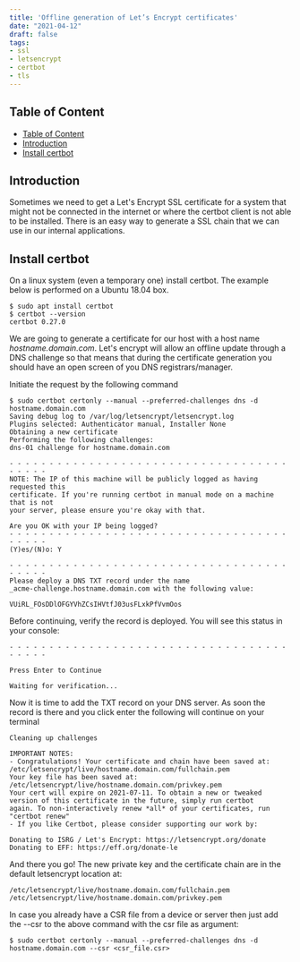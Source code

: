 ```yaml
---
title: 'Offline generation of Let’s Encrypt certificates'
date: "2021-04-12"
draft: false
tags: 
- ssl
- letsencrypt
- certbot
- tls
---
```


## Table of Content
- [Table of Content](#table-of-content)
- [Introduction](#introduction)
- [Install certbot](#install-certbot)

## Introduction

Sometimes we need to get a Let's Encrypt SSL certificate for a system that might not be connected in the internet or where the certbot client is not able to be installed. There is an easy way to generate a SSL chain that we can use in our internal applications.

## Install certbot

On a linux system (even a temporary one) install certbot. The example below is performed on a Ubuntu 18.04 box.

```console
$ sudo apt install certbot  
$ certbot --version  
certbot 0.27.0
```

We are going to generate a certificate for our host with a host name _hostname.domain.com_. Let's encrypt will allow an offline update through a DNS challenge so that means that during the certificate generation you should have an open screen of you DNS registrars/manager.

Initiate the request by the following command  

```console
$ sudo certbot certonly --manual --preferred-challenges dns -d hostname.domain.com  
Saving debug log to /var/log/letsencrypt/letsencrypt.log  
Plugins selected: Authenticator manual, Installer None  
Obtaining a new certificate  
Performing the following challenges:  
dns-01 challenge for hostname.domain.com  
  
- - - - - - - - - - - - - - - - - - - - - - - - - - - - - - - - - - - - - - - -  
NOTE: The IP of this machine will be publicly logged as having requested this  
certificate. If you're running certbot in manual mode on a machine that is not  
your server, please ensure you're okay with that.  
  
Are you OK with your IP being logged?  
- - - - - - - - - - - - - - - - - - - - - - - - - - - - - - - - - - - - - - - -  
(Y)es/(N)o: Y  
  
- - - - - - - - - - - - - - - - - - - - - - - - - - - - - - - - - - - - - - - -  
Please deploy a DNS TXT record under the name  
_acme-challenge.hostname.domain.com with the following value:  
  
VUiRL_FOsDDlOFGYVhZCsIHVtfJ03usFLxkPfVvmOos  
```

Before continuing, verify the record is deployed. You will see this status in your console:

```console  
- - - - - - - - - - - - - - - - - - - - - - - - - - - - - - - - - - - - - - - -  
  
Press Enter to Continue  
  
Waiting for verification...  
```

Now it is time to add the TXT record on your DNS server. As soon the record is there and you click enter the following will continue on your terminal  
  
```console
Cleaning up challenges  
  
IMPORTANT NOTES:
- Congratulations! Your certificate and chain have been saved at:  
/etc/letsencrypt/live/hostname.domain.com/fullchain.pem  
Your key file has been saved at:  
/etc/letsencrypt/live/hostname.domain.com/privkey.pem  
Your cert will expire on 2021-07-11. To obtain a new or tweaked  
version of this certificate in the future, simply run certbot  
again. To non-interactively renew *all* of your certificates, run  
"certbot renew"  
- If you like Certbot, please consider supporting our work by:  
  
Donating to ISRG / Let's Encrypt: https://letsencrypt.org/donate  
Donating to EFF: https://eff.org/donate-le
```
  
And there you go! The new private key and the certificate chain are in the default letsencrypt location at:

```console
/etc/letsencrypt/live/hostname.domain.com/fullchain.pem
/etc/letsencrypt/live/hostname.domain.com/privkey.pem
```

In case you already have a CSR file from a device or server then just add the --csr to the above command with the csr file as argument:
  
```console
$ sudo certbot certonly --manual --preferred-challenges dns -d hostname.domain.com --csr <csr_file.csr>
```
